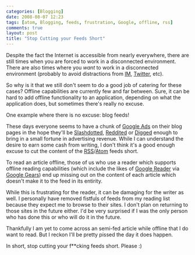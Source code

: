 ```yaml
---
categories: [Blogging]
date: 2008-08-07 12:23
tags: [atom, Blogging, feeds, frustration, Google, offline, rss]
comments: true
layout: post
title: "Stop Cutting your Feeds Short"
---
```

Despite the fact the Internet is accessible from nearly everywhere, there are still times when you are forced to work in a disconnected environment. There are also times where you <em>want</em> to work in a disconnected environment (probably to avoid distractions from <a href="http://en.wikipedia.org/wiki/Instant_messaging" title="Instant Messaging">IM</a>, <a href="http://twitter.com/" title="Twitter">Twitter</a>, etc).

So why is it that we still don't seem to do a good job of catering for these cases? Offline capabilities are currently few and far between. Sure, it can be hard to add offline functionality to an application, depending on what the application does, but sometimes there's really no excuse.

<!--more-->

One example where there is no excuse: blog feeds!

These days everyone seems to have a chunk of <a href="https://www.google.com/adsense/" title="Google Ads">Google Ads</a> on their blog pages in the hope they'll be <a href="http://en.wikipedia.org/wiki/Slashdotted" title="Slashdotted">Slashdotted</a>, <a href="http://reddit.com/" title="Reddit">Reddited</a> or <a href="http://digg.com/" title="Digg">Digged</a> enough to bring in a small fortune in advertising revenue. While I can understand the desire to earn some cash from writing, I don't think it's a good enough excuse to cut the content of the <a href="http://en.wikipedia.org/wiki/RSS" title="RSS">RSS</a>/<a href="http://en.wikipedia.org/wiki/Atom_%28standard%29" title="Atom">Atom</a> feeds short.

To read an article offline, those of us who use a reader which supports offline reading capabilities (which include the likes of <a href="http://reader.google.com/" title="Google Reader">Google Reader</a> via <a href="http://gears.google.com/" title="Google Gears">Google Gears</a>) end up missing out on the content of each article which doesn't make it to the feed in its entirity.

While this is frustrating for the reader, it can be damaging for the writer as well. I personally have removed fistfuls of feeds from my reading list because they expect me to browse to their sites. I don't plan on returning to those sites in the future either. I'd be very surprised if I was the only person who has done this or who will do it in the future.

Thankfully I am yet to come across an semi-fed article while offline that I do want to read. But I reckon I'll be pretty pissed the day it does happen.

In short, stop cutting your f**cking feeds short. Please :)
